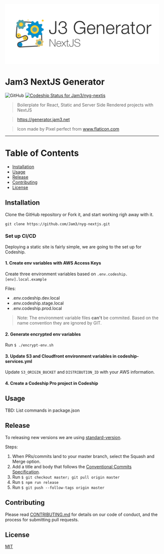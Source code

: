<p align="center">
  <a href="https://terminalizer.com">
    <img src="docs/logo.jpg"/>
  </a>
</p>

# Jam3 NextJS Generator

![GitHub](https://img.shields.io/github/license/jam3/nyg-nextjs)
[![Codeship Status for Jam3/nyg-nextjs](https://app.codeship.com/projects/0fcd63a0-29d6-0138-cc17-02df0a7848fa/status?branch=master)](https://app.codeship.com/projects/384142)

> Boilerplate for React, Static and Server Side Rendered projects with NextJS

> https://generator.jam3.net

> Icon made by Pixel perfect from www.flaticon.com

---

# Table of Contents

- [Installation](#installation)
- [Usage](#usage)
- [Release](#release)
- [Contributing](#contributing)
- [License](#license)

## Installation

Clone the GitHub repository or Fork it, and start working righ away with it.

```
git clone https://github.com/Jam3/nyg-nextjs.git
```

### Set up CI/CD

Deploying a static site is fairly simple, we are going to the set up for Codeship.

#### 1. Create env variables with AWS Access Keys

Create three environment variables based on `.env.codeship.[env].local.example`

Files:

- .env.codeship.dev.local
- .env.codeship.stage.local
- .env.codeship.prod.local

> Note: The environment variable files **can't** be commited. Based on the name convention they are ignored by GIT.

#### 2. Generate encrypted env variables

Run `$ ./encrypt-env.sh`

#### 3. Update S3 and Cloudfront environment variables in codeship-services.yml

Update `S3_ORIGIN_BUCKET` and `DISTRIBUTION_ID` with your AWS information.

#### 4. Create a Codeship Pro project in Codeship

## Usage

TBD: List commands in package.json

## Release

To releasing new versions we are using [standard-version](https://github.com/conventional-changelog/standard-version).

Steps:

1. When PRs/commits land to your master branch, select the Squash and Merge option.
2. Add a title and body that follows the [Conventional Commits Specification](https://www.conventionalcommits.org).
3. Run `$ git checkout master; git pull origin master`
4. Run `$ npm run release`
5. Run `$ git push --follow-tags origin master`

## Contributing

Please read [CONTRIBUTING.md](CONTRIBUTING.md) for details on our code of conduct, and the process for submitting
pull requests.

## License

[MIT](LICENSE)
